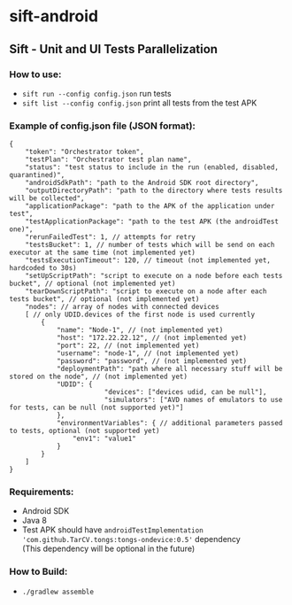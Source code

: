 # sift-android


## Sift - Unit and UI Tests Parallelization

### How to use:
- `sift run --config config.json` run tests
- `sift list --config config.json` print all tests from the test APK

### Example of **config.json** file (JSON format):

```JSON5
{
    "token": "Orchestrator token",
    "testPlan": "Orchestrator test plan name",
    "status": "test status to include in the run (enabled, disabled, quarantined)",
    "androidSdkPath": "path to the Android SDK root directory",
    "outputDirectoryPath": "path to the directory where tests results will be collected",
    "applicationPackage": "path to the APK of the application under test",
    "testApplicationPackage": "path to the test APK (the androidTest one)",
    "rerunFailedTest": 1, // attempts for retry
    "testsBucket": 1, // number of tests which will be send on each executor at the same time (not implemented yet)
    "testsExecutionTimeout": 120, // timeout (not implemented yet, hardcoded to 30s)
    "setUpScriptPath": "script to execute on a node before each tests bucket", // optional (not implemented yet)
    "tearDownScriptPath": "script to execute on a node after each tests bucket", // optional (not implemented yet)
    "nodes": // array of nodes with connected devices
    [ // only UDID.devices of the first node is used currently
        {
            "name": "Node-1", // (not implemented yet)
            "host": "172.22.22.12", // (not implemented yet)
            "port": 22, // (not implemented yet)
            "username": "node-1", // (not implemented yet)
            "password": "password", // (not implemented yet)
            "deploymentPath": "path where all necessary stuff will be stored on the node", // (not implemented yet)
            "UDID": {
                        "devices": ["devices udid, can be null"],
                        "simulators": ["AVD names of emulators to use for tests, can be null (not supported yet)"]
            },
            "environmentVariables": { // additional parameters passed to tests, optional (not supported yet)
                "env1": "value1"
            }
        }
    ]
}

```

### Requirements:
 - Android SDK
 - Java 8
 - Test APK should have `androidTestImplementation 'com.github.TarCV.tongs:tongs-ondevice:0.5'` dependency
  <br/>(This dependency will be optional in the future)

### How to Build:
- `./gradlew assemble`
